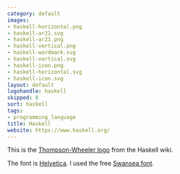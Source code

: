 ```yaml
---
category: default
images:
- haskell-horizontal.png
- haskell-ar21.svg
- haskell-ar21.png
- haskell-vertical.png
- haskell-wordmark.svg
- haskell-vertical.svg
- haskell-icon.png
- haskell-horizontal.svg
- haskell-icon.svg
layout: default
logohandle: haskell
skipped: 0
sort: haskell
tags:
- programming_language
title: Haskell
website: https://www.haskell.org/
---
```


This is the [Thompson-Wheeler logo](http://www.haskell.org/haskellwiki/Thompson-Wheeler_logo) from the Haskell wiki.

The font is [Helvetica](http://www.myfonts.com/fonts/linotype/helvetica/bold/?refby=vectorlogozone).  I used the free [Swansea font](http://www.fontspace.com/roger-white/swansea).
